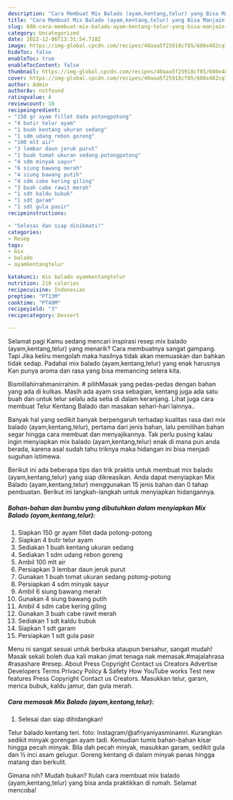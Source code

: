 ```yaml
---
description: "Cara Membuat Mix Balado (ayam,kentang,telur) yang Bisa Manjain Lidah, Buat Buka Puasa}"
title: "Cara Membuat Mix Balado (ayam,kentang,telur) yang Bisa Manjain Lidah, Buat Buka Puasa}"
slug: 688-cara-membuat-mix-balado-ayam-kentang-telur-yang-bisa-manjain-lidah-buat-buka-puasa
category: Uncategorized
date: 2022-12-06T13:31:54.718Z
image: https://img-global.cpcdn.com/recipes/40aaa5f25918cf85/680x482cq70/mix-balado-ayamkentangtelur-foto-resep-utama.jpg
hideToc: false
enableToc: true
enableTocContent: false
thumbnail: https://img-global.cpcdn.com/recipes/40aaa5f25918cf85/680x482cq70/mix-balado-ayamkentangtelur-foto-resep-utama.jpg
cover: https://img-global.cpcdn.com/recipes/40aaa5f25918cf85/680x482cq70/mix-balado-ayamkentangtelur-foto-resep-utama.jpg
author: Admin
authorAv: notfound
ratingvalue: 4
reviewcount: 18
recipeingredient:
- "150 gr ayam fillet dada potongpotong"
- "4 butir telur ayam"
- "1 buah kentang ukuran sedang"
- "1 sdm udang rebon goreng"
- "100 mlt air"
- "3 lembar daun jeruk purut"
- "1 buah tomat ukuran sedang potongpotong"
- "4 sdm minyak sayur"
- "6 siung bawang merah"
- "4 siung bawang putih"
- "4 sdm cabe kering giling"
- "3 buah cabe rawit merah"
- "1 sdt kaldu bubuk"
- "1 sdt garam"
- "1 sdt gula pasir"
recipeinstructions:

- "Selesai dan siap dinikmati!"
categories:
- Resep
tags:
- mix
- balado
- ayamkentangtelur

katakunci: mix balado ayamkentangtelur 
nutrition: 219 calories
recipecuisine: Indonesian
preptime: "PT13M"
cooktime: "PT40M"
recipeyield: "3"
recipecategory: Dessert

---
```



Selamat pagi Kamu sedang mencari inspirasi resep mix balado (ayam,kentang,telur) yang menarik? Cara membuatnya sangat gampang. Tapi Jika keliru mengolah maka hasilnya tidak akan memuaskan dan bahkan tidak sedap. Padahal mix balado (ayam,kentang,telur) yang enak harusnya Kan punya aroma dan rasa yang bisa memancing selera kita.


Bismillahirrahmanirrahim. # pilihMasak yang pedas-pedas dengan bahan yang ada di kulkas. Masih ada ayam sisa sebagian, kentang juga ada satu buah dan untuk telur selalu ada setia di dalam keranjang. Lihat juga cara membuat Telur Kentang Balado dan masakan sehari-hari lainnya..

Banyak hal yang sedikit banyak berpengaruh terhadap kualitas rasa dari mix balado (ayam,kentang,telur), pertama dari jenis bahan, lalu pemilihan bahan segar hingga cara membuat dan menyajikannya. Tak perlu pusing kalau ingin menyiapkan mix balado (ayam,kentang,telur) enak di mana pun anda berada, karena asal sudah tahu triknya maka hidangan ini bisa menjadi suguhan istimewa.


Berikut ini ada beberapa tips dan trik praktis untuk membuat mix balado (ayam,kentang,telur) yang siap dikreasikan. Anda dapat menyiapkan Mix Balado (ayam,kentang,telur) menggunakan 15 jenis bahan dan 0 tahap pembuatan. Berikut ini langkah-langkah untuk menyiapkan hidangannya.

<!--inarticleads1-->

##### Bahan-bahan dan bumbu yang dibutuhkan dalam menyiapkan Mix Balado (ayam,kentang,telur):

1. Siapkan 150 gr ayam fillet dada potong-potong
1. Siapkan 4 butir telur ayam
1. Sediakan 1 buah kentang ukuran sedang
1. Sediakan 1 sdm udang rebon goreng
1. Ambil 100 mlt air
1. Persiapkan 3 lembar daun jeruk purut
1. Gunakan 1 buah tomat ukuran sedang potong-potong
1. Persiapkan 4 sdm minyak sayur
1. Ambil 6 siung bawang merah
1. Gunakan 4 siung bawang putih
1. Ambil 4 sdm cabe kering giling
1. Gunakan 3 buah cabe rawit merah
1. Sediakan 1 sdt kaldu bubuk
1. Siapkan 1 sdt garam
1. Persiapkan 1 sdt gula pasir


Menu ni sangat sesuai untuk berbuka ataupun bersahur, sangat mudah! Masak sekali boleh dua kali makan jimat tenaga nak memasak.#majalahrasa #rasashare #resep. About Press Copyright Contact us Creators Advertise Developers Terms Privacy Policy &amp; Safety How YouTube works Test new features Press Copyright Contact us Creators. Masukkan telur, garam, merica bubuk, kaldu jamur, dan gula merah. 

<!--inarticleads2-->

##### Cara memasak Mix Balado (ayam,kentang,telur):


1. Selesai dan siap dihidangkan!

Telur balado kentang teri. foto: Instagram/@afriyaniyasminamri. Kurangkan sedikit minyak gorengan ayam tadi. Kemudian tumis bahan-bahan kisar hingga pecah minyak. Bila dah pecah minyak, masukkan garam, sedikit gula dan ½ inci asam gelugur. Goreng kentang di dalam minyak panas hingga matang dan berkulit. 

Gimana nih? Mudah bukan? Itulah cara membuat mix balado (ayam,kentang,telur) yang bisa anda praktikkan di rumah. Selamat mencoba!

